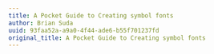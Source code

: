 ```yaml
---
title: A Pocket Guide to Creating symbol fonts
author: Brian Suda
uuid: 93faa52a-a9a0-4f44-ade6-b55f701237fd
original_title: A Pocket Guide to Creating symbol fonts
---
```


